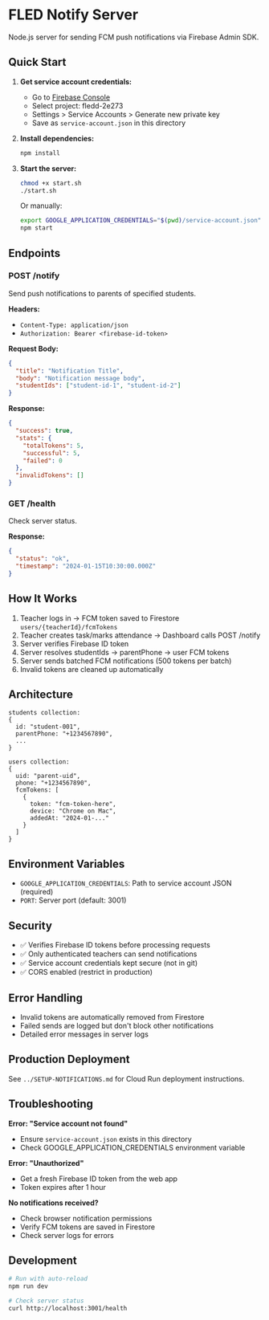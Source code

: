 # FLED Notify Server

Node.js server for sending FCM push notifications via Firebase Admin SDK.

## Quick Start

1. **Get service account credentials:**
   - Go to [Firebase Console](https://console.firebase.google.com/)
   - Select project: fledd-2e273
   - Settings > Service Accounts > Generate new private key
   - Save as `service-account.json` in this directory

2. **Install dependencies:**
   ```bash
   npm install
   ```

3. **Start the server:**
   ```bash
   chmod +x start.sh
   ./start.sh
   ```

   Or manually:
   ```bash
   export GOOGLE_APPLICATION_CREDENTIALS="$(pwd)/service-account.json"
   npm start
   ```

## Endpoints

### POST /notify
Send push notifications to parents of specified students.

**Headers:**
- `Content-Type: application/json`
- `Authorization: Bearer <firebase-id-token>`

**Request Body:**
```json
{
  "title": "Notification Title",
  "body": "Notification message body",
  "studentIds": ["student-id-1", "student-id-2"]
}
```

**Response:**
```json
{
  "success": true,
  "stats": {
    "totalTokens": 5,
    "successful": 5,
    "failed": 0
  },
  "invalidTokens": []
}
```

### GET /health
Check server status.

**Response:**
```json
{
  "status": "ok",
  "timestamp": "2024-01-15T10:30:00.000Z"
}
```

## How It Works

1. Teacher logs in → FCM token saved to Firestore `users/{teacherId}/fcmTokens`
2. Teacher creates task/marks attendance → Dashboard calls POST /notify
3. Server verifies Firebase ID token
4. Server resolves studentIds → parentPhone → user FCM tokens
5. Server sends batched FCM notifications (500 tokens per batch)
6. Invalid tokens are cleaned up automatically

## Architecture

```
students collection:
{
  id: "student-001",
  parentPhone: "+1234567890",
  ...
}

users collection:
{
  uid: "parent-uid",
  phone: "+1234567890",
  fcmTokens: [
    {
      token: "fcm-token-here",
      device: "Chrome on Mac",
      addedAt: "2024-01-..."
    }
  ]
}
```

## Environment Variables

- `GOOGLE_APPLICATION_CREDENTIALS`: Path to service account JSON (required)
- `PORT`: Server port (default: 3001)

## Security

- ✅ Verifies Firebase ID tokens before processing requests
- ✅ Only authenticated teachers can send notifications
- ✅ Service account credentials kept secure (not in git)
- ✅ CORS enabled (restrict in production)

## Error Handling

- Invalid tokens are automatically removed from Firestore
- Failed sends are logged but don't block other notifications
- Detailed error messages in server logs

## Production Deployment

See `../SETUP-NOTIFICATIONS.md` for Cloud Run deployment instructions.

## Troubleshooting

**Error: "Service account not found"**
- Ensure `service-account.json` exists in this directory
- Check GOOGLE_APPLICATION_CREDENTIALS environment variable

**Error: "Unauthorized"**
- Get a fresh Firebase ID token from the web app
- Token expires after 1 hour

**No notifications received?**
- Check browser notification permissions
- Verify FCM tokens are saved in Firestore
- Check server logs for errors

## Development

```bash
# Run with auto-reload
npm run dev

# Check server status
curl http://localhost:3001/health
```

